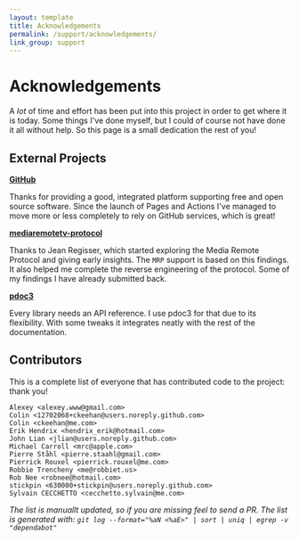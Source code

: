 ```yaml
---
layout: template
title: Acknowledgements
permalink: /support/acknowledgements/
link_group: support
---
```

# Acknowledgements

A *lot* of time and effort has been put into this project in order
to get where it is today. Some things I've done myself, but I could
of course not have done it all without help. So this page is a small
dedication the rest of you!

## External Projects

**[GitHub](https://github.com)**

Thanks for providing a good, integrated platform supporting free and
open source software. Since the launch of Pages and Actions I've
managed to move more or less completely to rely on GitHub services,
which is great!

**[mediaremotetv-protocol](https://github.com/jeanregisser/mediaremotetv-protocol)**

Thanks to Jean Regisser, which started exploring the Media Remote Protocol
and giving early insights. The `MRP` support is based on this findings.
It also helped me complete the reverse engineering of the protocol.
Some of my findings I have already submitted back.

**[pdoc3](https://pdoc3.github.io/pdoc/)**

Every library needs an API reference. I use pdoc3 for that due to its
flexibility. With some tweaks it integrates neatly with the rest of the
documentation.

## Contributors

This is a complete list of everyone that has contributed code to
the project: thank you!

```
Alexey <alexey.www@gmail.com>
Colin <12702068+ckeehan@users.noreply.github.com>
Colin <ckeehan@me.com>
Erik Hendrix <hendrix_erik@hotmail.com>
John Lian <jlian@users.noreply.github.com>
Michael Carroll <mrc@apple.com>
Pierre Ståhl <pierre.staahl@gmail.com>
Pierrick Rouxel <pierrick.rouxel@me.com>
Robbie Trencheny <me@robbiet.us>
Rob Nee <robnee@hotmail.com>
stickpin <630000+stickpin@users.noreply.github.com>
Sylvain CECCHETTO <cecchetto.sylvain@me.com>
```

*The list is manuallt updated, so if you are missing feel to send a
PR. The list is generated with:
`git log --format="%aN <%aE>" | sort | uniq | egrep -v "dependabot"`*
